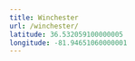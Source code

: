 ```yaml
---
title: Winchester
url: /winchester/
latitude: 36.532059100000005
longitude: -81.94651060000001
---
```

